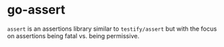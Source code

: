 go-assert
=========

`assert` is an assertions library similar to `testify/assert` but with the focus on assertions being fatal vs. being permissive. 
